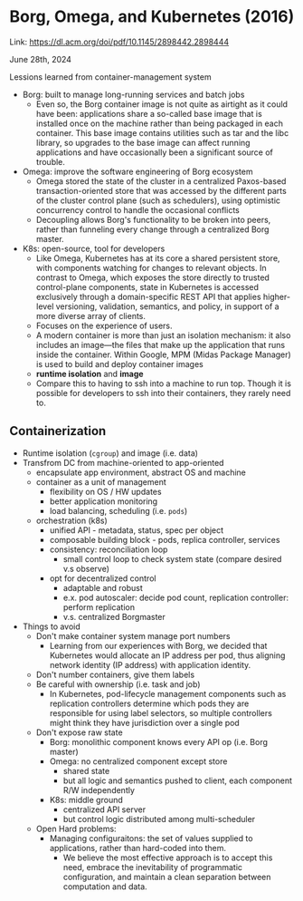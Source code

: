 # Borg, Omega, and Kubernetes (2016) 

Link: https://dl.acm.org/doi/pdf/10.1145/2898442.2898444

June 28th, 2024

Lessions learned from container-management system 
* Borg: built to manage long-running services and batch jobs
  * Even so, the Borg container image is not quite as
  airtight as it could have been: applications share a so-called
  base image that is installed once on the machine rather than
  being packaged in each container. This base image contains
  utilities such as tar and the libc library, so upgrades to
  the base image can affect running applications and have
  occasionally been a significant source of trouble.
* Omega: improve the software engineering of Borg ecosystem
  * Omega stored the state of the cluster in a centralized Paxos-based transaction-oriented store that was accessed by the different parts of the cluster control plane (such as schedulers), using optimistic concurrency control to handle the occasional conflicts
  * Decoupling allows Borg's functionality to be broken into peers, rather than funneling every change through a centralized Borg master.
* K8s: open-source, tool for developers
  * Like Omega, Kubernetes has at its core a shared persistent store, with components watching for changes to relevant objects. In contrast to Omega, which exposes the store directly to trusted control-plane components, state in Kubernetes is accessed exclusively through a domain-specific REST API that applies higher-level versioning, validation, semantics, and policy, in support of a more diverse array of clients.
  * Focuses on the experience of users.
  * A modern container is more than just an isolation mechanism: it also includes an image—the files that make up the application that runs inside the container. Within Google, MPM (Midas Package Manager) is used to build and deploy container images
  * **runtime isolation** and **image**
  *  Compare this to having to ssh into a machine to run top. Though it is possible for developers to ssh into their containers, they rarely need to.

## Containerization 
* Runtime isolation (`cgroup`) and image (i.e. data)
* Transfrom DC from machine-oriented to app-oriented
    *  encapsulate app environment, abstract OS and machine 
    *  container as a unit of management
        *  flexibility on OS / HW updates
        *  better application monitoring
        *  load balancing, scheduling (i.e. `pods`)
    *  orchestration (k8s) 
        *  unified API - metadata, status, spec per object
        *  composable building block - pods, replica controller, services 
        *  consistency: reconciliation loop
            *  small control loop to check system state (compare desired v.s observe)   
        *  opt for decentralized control 
            *  adaptable and robust
            *  e.x. pod autoscaler: decide pod count, replication controller: perform replication
            *  v.s. centralized Borgmaster 
*  Things to avoid
    *  Don't make container system manage port numbers
       *  Learning from our experiences with Borg, we decided that Kubernetes would allocate an IP address per pod, thus aligning network identity (IP address) with application identity.
    *  Don't number containers, give them labels
    *  Be careful with ownership (i.e. task and job)
       *  In Kubernetes, pod-lifecycle management components such as replication controllers determine which pods they are responsible for using label selectors, so multiple controllers might think they have jurisdiction over a single pod
    *  Don't expose raw state
        *  Borg: monolithic component knows every API op (i.e. Borg master) 
        *  Omega: no centralized component except store
            *  shared state
            *  but all logic and semantics pushed to client, each component R/W independently 
        *  K8s: middle ground
            *  centralized API server
            *  but control logic distributed among multi-scheduler 
   *  Open Hard problems:
      *  Managing configuraitons: the set of values supplied to applications, rather than hard-coded into them.  
         *  We believe the most effective approach is to accept this need, embrace the inevitability of programmatic configuration, and maintain a clean separation between computation and data.
